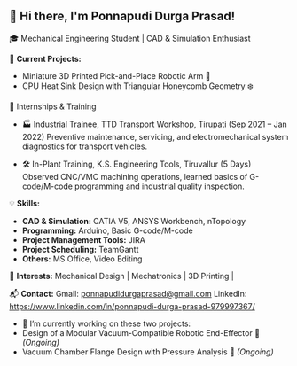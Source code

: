 ## 👋 Hi there, I'm Ponnapudi Durga Prasad!

🎓 Mechanical Engineering Student | CAD & Simulation Enthusiast 

🚀 **Current  Projects:**
- Miniature 3D Printed Pick-and-Place Robotic Arm 🤖
- CPU Heat Sink Design with Triangular Honeycomb Geometry ❄️
  
  
🔧 Internships & Training

- 🏭 Industrial Trainee, TTD Transport Workshop, Tirupati (Sep 2021 – Jan 2022)
Preventive maintenance, servicing, and electromechanical system diagnostics for transport vehicles.

- 🛠️ In-Plant Training, K.S. Engineering Tools, Tiruvallur (5 Days)
Observed CNC/VMC machining operations, learned basics of G-code/M-code programming and industrial quality inspection.

💡 **Skills:**

- **CAD & Simulation:** CATIA V5, ANSYS Workbench, nTopology
- **Programming:** Arduino, Basic G-code/M-code
- **Project Management Tools:** JIRA
- **Project Scheduling:** TeamGantt
- **Others:** MS Office, Video Editing

🎯 **Interests:** Mechanical Design | Mechatronics | 3D Printing | 


📬 **Contact:** Gmail: ponnapudidurgaprasad@gmail.com
LinkedIn: https://www.linkedin.com/in/ponnapudi-durga-prasad-979997367/


- 🔭 I’m currently working on these two projects:
- Design of a Modular Vacuum-Compatible Robotic End-Effector 🔧 *(Ongoing)*
- Vacuum Chamber Flange Design with Pressure Analysis 💨 *(Ongoing)*
